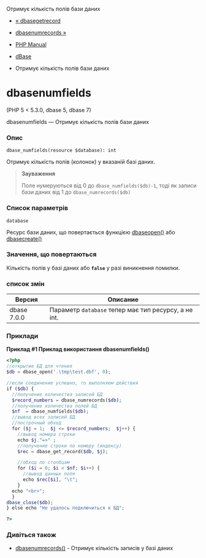 Отримує кількість полів бази даних

-   [« dbasegetrecord](function.dbase-get-record.html)
    
-   [dbasenumrecords »](function.dbase-numrecords.html)
    
-   [PHP Manual](index.html)
    
-   [dBase](ref.dbase.html)
    
-   Отримує кількість полів бази даних
    

# dbasenumfields

(PHP 5 < 5.3.0, dbase 5, dbase 7)

dbasenumfields — Отримує кількість полів бази даних

### Опис

```methodsynopsis
dbase_numfields(resource $database): int
```

Отримує кількість полів (колонок) у вказаній базі даних.

> **Зауваження**
> 
> Поле нумеруються від 0 до `dbase_numfields($db)-1`, тоді як записи бази даних від 1 до `dbase_numrecords($db)`

### Список параметрів

`database`

Ресурс бази даних, що повертається функцією [dbaseopen()](function.dbase-open.html) або [dbasecreate()](function.dbase-create.html)

### Значення, що повертаються

Кількість полів у базі даних або **`false`** у разі виникнення помилки.

### список змін

| Версия      | Описание                                             |
|-------------|------------------------------------------------------|
| dbase 7.0.0 | Параметр `database` тепер має тип ресурсу, а не int. |

### Приклади

**Приклад #1 Приклад використання **dbasenumfields()****

```php
<?php
//открытие БД для чтения
$db = dbase_open('.\tmp\test.dbf', 0);

//если соединение успешно, то выполняем действия
if ($db) {
  //получение количества записей БД
  $record_numbers = dbase_numrecords($db);
  //получение количества полей БД
  $nf  = dbase_numfields($db);
  //вывод всех записей БД
  //построчный обход
  for ($j = 1;  $j <= $record_numbers;  $j++) {
    //вывод номера строки
    echo $j."=>" ;
    //получение строки по номеру (индексу)
    $rec = dbase_get_record($db, $j);

    //обход по столбцам
    for ($i = 0; $i < $nf; $i++) {
      //вывод данных поля
      echo $rec[$i], "\t";
    }
  echo "<br>";
  }
dbase_close($db);
} else echo "Не удалось подключиться к БД";

?>
```

### Дивіться також

-   [dbasenumrecords()](function.dbase-numrecords.html) - Отримує кількість записів у базі даних